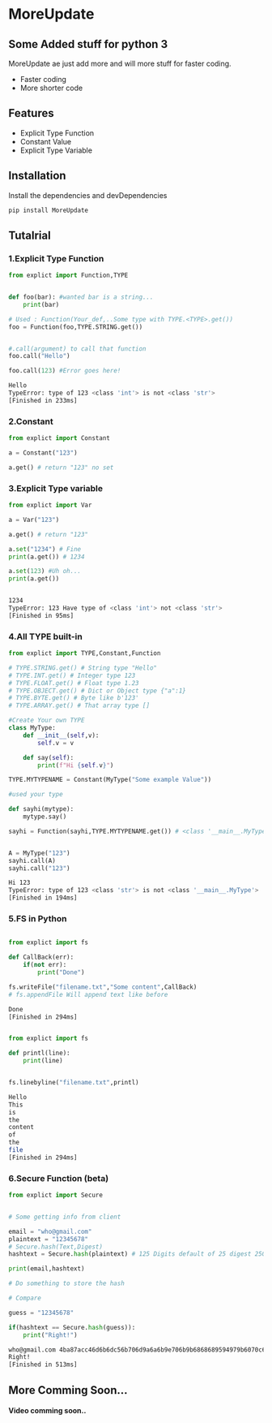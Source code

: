 # MoreUpdate
## Some Added stuff for python 3


MoreUpdate ae just add more and will more stuff for faster coding.

- Faster coding
- More shorter code

## Features

- Explicit Type Function
- Constant Value
- Explicit Type Variable


## Installation



Install the dependencies and devDependencies

```sh
pip install MoreUpdate
```






## Tutalrial 

### 1.Explicit Type Function

```python
from explict import Function,TYPE


def foo(bar): #wanted bar is a string...
	print(bar)

# Used : Function(Your_def,..Some type with TYPE.<TYPE>.get())
foo = Function(foo,TYPE.STRING.get())


#.call(argument) to call that function
foo.call("Hello")

foo.call(123) #Error goes here!


```

```bash
Hello
TypeError: type of 123 <class 'int'> is not <class 'str'>
[Finished in 233ms]
```
### 2.Constant
```python
from explict import Constant

a = Constant("123")

a.get() # return "123" no set
```

### 3.Explicit Type variable
```python
from explict import Var

a = Var("123")

a.get() # return "123"

a.set("1234") # Fine
print(a.get()) # 1234

a.set(123) #Uh oh...
print(a.get())



```

```bash
1234
TypeError: 123 Have type of <class 'int'> not <class 'str'>
[Finished in 95ms]
```
### 4.All TYPE built-in 
```python
from explict import TYPE,Constant,Function

# TYPE.STRING.get() # String type "Hello"
# TYPE.INT.get() # Integer type 123
# TYPE.FLOAT.get() # Float type 1.23
# TYPE.OBJECT.get() # Dict or Object type {"a":1}
# TYPE.BYTE.get() # Byte like b'123'
# TYPE.ARRAY.get() # That array type []

#Create Your own TYPE
class MyType:
	def __init__(self,v):
		self.v = v

	def say(self):
		print(f"Hi {self.v}")

TYPE.MYTYPENAME = Constant(MyType("Some example Value"))

#used your type

def sayhi(mytype):
	mytype.say()

sayhi = Function(sayhi,TYPE.MYTYPENAME.get()) # <class '__main__.MyType'>


A = MyType("123")
sayhi.call(A)
sayhi.call("123")
```

```bash
Hi 123
TypeError: type of 123 <class 'str'> is not <class '__main__.MyType'>
[Finished in 194ms]
```


### 5.FS in Python

```python

from explict import fs

def CallBack(err):
	if(not err):
		print("Done")

fs.writeFile("filename.txt","Some content",CallBack)
# fs.appendFile Will append text like before

```

```bash
Done
[Finished in 294ms]
```

```python

from explict import fs

def printl(line):
	print(line)


fs.linebyline("filename.txt",printl)

```

```bash
Hello
This
is
the
content
of
the
file
[Finished in 294ms]
```


### 6.Secure Function (beta)

```python
from explict import Secure


# Some getting info from client

email = "who@gmail.com"
plaintext = "12345678"
# Secure.hash(Text,Digest)
hashtext = Secure.hash(plaintext) # 125 Digits default of 25 digest 250000000 case test no collision...

print(email,hashtext)

# Do something to store the hash

# Compare 

guess = "12345678"

if(hashtext == Secure.hash(guess)):
	print("Right!")


```

```bash
who@gmail.com 4ba87acc46d6b6dc56b706d9a6a6b9e706b9b6868689594979b6070c66a61696b9e9a699e3931393639333934633539623961393939363732396363356334633
Right!
[Finished in 513ms]
```
## More Comming Soon...
#### Video comming soon..